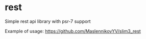 # rest
Simple rest api library with psr-7 support

Example of usage: https://github.com/MaslennikovYV/slim3_rest
